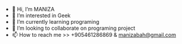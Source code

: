 - 👋 Hi, I’m MANIZA
- 👀 I’m interested in Geek
- 🌱 I’m currently learning programing
- 💞️ I’m looking to collaborate on programing project
- 📫 How to reach me >> +905461286869 & manizabah@gmail.com

<!---
istanbul-ev/istanbul-ev is a ✨ special ✨ repository because its `README.md` (this file) appears on your GitHub profile.
You can click the Preview link to take a look at your changes.
--->
